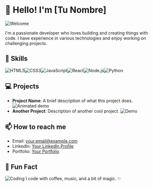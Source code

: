 # 👋 Hello! I'm [Tu Nombre]

![Welcome](https://media.giphy.com/media/xT9IgG50Fb7Mi0prBC/giphy.gif)

I'm a passionate developer who loves building and creating things with code. I have experience in various technologies and enjoy working on challenging projects.

## 🚀 Skills

<div style="display: flex; flex-wrap: wrap;">
  <img src="https://img.shields.io/badge/HTML5-E34F26?style=for-the-badge&logo=html5&logoColor=white" alt="HTML5">
  <img src="https://img.shields.io/badge/CSS3-1572B6?style=for-the-badge&logo=css3&logoColor=white" alt="CSS3">
  <img src="https://img.shields.io/badge/JavaScript-F7DF1E?style=for-the-badge&logo=javascript&logoColor=black" alt="JavaScript">
  <img src="https://img.shields.io/badge/React-61DAFB?style=for-the-badge&logo=react&logoColor=black" alt="React">
  <img src="https://img.shields.io/badge/Node.js-339933?style=for-the-badge&logo=node.js&logoColor=white" alt="Node.js">
  <img src="https://img.shields.io/badge/Python-3776AB?style=for-the-badge&logo=python&logoColor=white" alt="Python">
</div>

## 💻 Projects

- **Project Name**: A brief description of what this project does. ![Animated demo](https://media.giphy.com/media/3ohzdUumYB2TWWFqqA/giphy.gif)
- **Another Project**: Description of another cool project. ![Demo](https://media.giphy.com/media/2wZr80t6F9scM/giphy.gif)

## 📫 How to reach me

- Email: your.email@example.com
- LinkedIn: [Your LinkedIn Profile](https://www.linkedin.com/in/yourprofile)
- Portfolio: [Your Portfolio](https://yourportfolio.com)

## 🌟 Fun Fact

![Coding](https://media.giphy.com/media/l0MYt5jPR6QX5pnqM/giphy.gif)
I code with coffee, music, and a bit of magic. ✨

